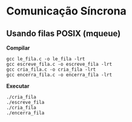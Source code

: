 # Comunicação Síncrona

## Usando filas POSIX (mqueue)

**Compilar**
```
gcc le_fila.c -o le_fila -lrt
gcc escreve_fila.c -o escreve_fila -lrt
gcc cria_fila.c -o cria_fila -lrt
gcc encerra_fila.c -o encerra_fila -lrt
```

**Executar**
```
./cria_fila
./escreve_fila
./cria_fila
./encerra_fila
```